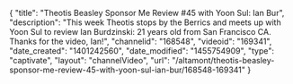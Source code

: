 {
    "title": "Theotis Beasley Sponsor Me Review #45 with Yoon Sul: Ian Bur",
    "description": "This week Theotis stops by the Berrics and meets up with Yoon Sul to review Ian Burdzinski: 21 years old from San Francisco CA. Thanks for the video, Ian!",
    "channelid": "168548",
    "videoid": "169341",
    "date_created": "1401242560",
    "date_modified": "1455754909",
    "type": "captivate",
    "layout": "channelVideo",
    "url": "\/altamont\/theotis-beasley-sponsor-me-review-45-with-yoon-sul-ian-bur\/168548-169341"
}
